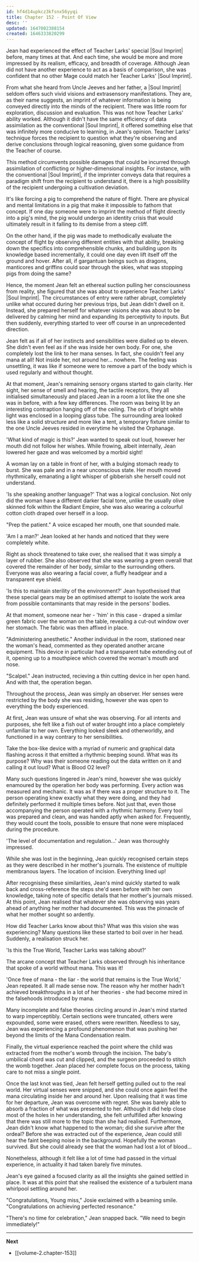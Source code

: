 ```yaml
---
id: hf4d14upkcz3kfsnx56yyqi
title: Chapter 152 - Point Of View
desc: ''
updated: 1647002388154
created: 1646333820299
---
```


Jean had experienced the effect of Teacher Larks' special |Soul Imprint| before, many times at that. And each time, she would be more and more impressed by its realism, efficacy, and breadth of coverage. Although Jean did not have another experience to act as a basis of comparison, she was confident that no other Mage could match her Teacher Larks' |Soul Imprint|. 

From what she heard from Uncle Jeeves and her father, a |Soul Imprint| seldom offers such vivid visions and extrasensory manifestations. They are, as their name suggests, an imprint of whatever information is being conveyed directly into the minds of the recipient. There was little room for exploration, discussion and evaluation. This was not how Teacher Larks' ability worked. Although it didn't have the same efficiency of data assimilation as the conventional |Soul Imprint|, it offered something else that was infinitely more conducive to learning, in Jean's opinion. Teacher Larks' technique forces the recipient to question what they're observing and derive conclusions through logical reasoning, given some guidance from the Teacher of course.

This method circumvents possible damages that could be incurred through assimilation of conflicting or higher-dimensional insights. For instance, with the conventional |Soul Imprint|, if the imprinter conveys data that requires a paradigm shift from the recipient to understand it, there is a high possibility of the recipient undergoing a cultivation deviation. 

It's like forcing a pig to comprehend the nature of flight. There are physical and mental limitations in a pig that make it impossible to fathom that concept. If one day someone were to imprint the method of flight directly into a pig's mind, the pig would undergo an identity crisis that would ultimately result in it falling to its demise from a steep cliff.

On the other hand, if the pig was made to methodically evaluate the concept of flight by observing different entities with that ability, breaking down the specifics into comprehensible chunks, and building upon its knowledge based incrementally, it could one day even lift itself off the ground and hover. After all, if gargantuan beings such as dragons, manticores and griffins could soar through the skies, what was stopping pigs from doing the same?

Hence, the moment Jean felt an ethereal suction pulling her consciousness from reality, she figured that she was about to experience Teacher Larks' |Soul Imprint|. The circumstances of entry were rather abrupt, completely unlike what occured during her previous trips, but Jean didn't dwell on it. Instead, she prepared herself for whatever visions she was about to be delivered by calming her mind and expanding its perceptivity to inputs. But then suddenly, everything started to veer off course in an unprecedented direction.

Jean felt as if all of her instincts and sensibilities were dialled up to eleven. She didn't even feel as if she was inside her own body. For one, she completely lost the link to her mana senses. In fact, she couldn't feel any mana at all! Not inside her, not around her... nowhere. The feeling was unsettling, it was like if someone were to remove a part of the body which is used regularly and without thought.

At that moment, Jean's remaining sensory organs started to gain clarity. Her sight, her sense of smell and hearing, the tactile receptors, they all initialised simultaneously and placed Jean in a room a lot like the one she was in before, with a few key differences. The room was being lit by an interesting contraption hanging off of the ceiling. The orb of bright white light was enclosed in a looping glass tube. The surrounding area looked less like a solid structure and more like a tent, a temporary fixture similar to the one Uncle Jeeves resided in everytime he visited the Orphanage.

'What kind of magic is this?' Jean wanted to speak out loud, however her mouth did not follow her wishes. While frowing, albeit internally, Jean lowered her gaze and was welcomed by a morbid sight!

A woman lay on a table in front of her, with a bulging stomach ready to burst. She was pale and in a near unconscious state. Her mouth moved rhythmically, emanating a light whisper of gibberish she herself could not understand.

'Is she speaking another language?' That was a logical conclusion. Not only did the woman have a different darker facial tone, unlike the usually olive skinned folk within the Radiant Empire, she was also wearing a colourful cotton cloth draped over herself in a loop.

"Prep the patient." A voice escaped her mouth, one that sounded male.

'Am I a man?' Jean looked at her hands and noticed that they were completely white.

Right as shock threatened to take over, she realised that it was simply a layer of rubber. She also observed that she was wearing a green overall that covered the remainder of her body, similar to the surrounding others. Everyone was also wearing a facial cover, a fluffy headgear and a transparent eye shield.

'Is this to maintain sterility of the environment?' Jean hypothesised that these special gears may be an optimised attempt to isolate the work area from possible contaminants that may reside in the persons' bodies.

At that moment, someone near her - 'him' in this case - draped a similar green fabric over the woman on the table, revealing a cut-out window over her stomach. The fabric was then affixed in place.

"Administering anesthetic." Another individual in the room, stationed near the woman's head, commented as they operated another arcane equipment. This device in particular had a transparent tube extending out of it, opening up to a mouthpiece which covered the woman's mouth and nose.

"Scalpel." Jean instructed, recieving a thin cutting device in her open hand. And with that, the operation began.

Throughout the process, Jean was simply an observer. Her senses were restricted by the body she was residing, however she was open to everything the body experienced.

At first, Jean was unsure of what she was observing. For all intents and purposes, she felt like a fish out of water brought into a place completely unfamiliar to her own. Everything looked sleek and otherworldly, and functioned in a way contrary to her sensibilities.

Take the box-like device with a myriad of numeric and graphical data flashing across it that emitted a rhythmic beeping sound. What was its purpose? Why was their someone reading out the data written on it and calling it out loud? What is Blood O2 level?

Many such questions lingered in Jean's mind, however she was quickly enamoured by the operation her body was performing. Every action was measured and mechanic. It was as if there was a proper structure to it. The person operating knew exactly what they were doing, and they had definitely performed it multiple times before. Not just that, even those accompanying the person operated with a rhythmic harmony. Every tool was prepared and clean, and was handed aptly when asked for. Frequently, they would count the tools, possible to ensure that none were misplaced during the procedure.

'The level of documentation and regulation...' Jean was thoroughly impressed.

While she was lost in the beginning, Jean quickly recognised certain steps as they were described in her mother's journals. The existence of multiple membranous layers. The location of incision. Everything lined up!

After recognising these similarities, Jean's mind quickly started to walk back and cross-reference the steps she'd seen before with her own knowledge, taking note of specific details that her mother's journals missed. At this point, Jean realised that whatever she was observing was years ahead of anything her mother had documented. This was the pinnacle of what her mother sought so ardently.

How did Teacher Larks know about this? What was this vision she was experiencing? Many questions like these started to boil over in her head. Suddenly, a realisation struck her.

'Is this the True World, Teacher Larks was talking about?'

The arcane concept that Teacher Larks observed through his inheritance that spoke of a world without mana. This was it!

'Once free of mana - the liar - the world that remains is the True World,' Jean repeated. It all made sense now. The reason why her mother hadn't achieved breakthroughs in a lot of her theories - she had become mired in the falsehoods introduced by mana.

Many incomplete and false theories circling around in Jean's mind started to warp imperceptibly. Certain sections were truncated, others were expounded, some were erased, others were rewritten. Needless to say, Jean was experiencing a profound phenomenon that was pushing her beyond the limits of the Mana Condensation realm.

Finally, the virtual experience reached the point where the child was extracted from the mother's womb through the incision. The baby's umbilical chord was cut and clipped, and the surgeon proceeded to stitch the womb together. Jean placed her complete focus on the process, taking care to not miss a single point.

Once the last knot was tied, Jean felt herself getting pulled out to the real world. Her virtual senses were snipped, and she could once again feel the mana circulating inside her and around her. Upon realising that it was time for her departure, Jean was overcome with regret. She was barely able to absorb a fraction of what was presented to her. Although it did help close most of the holes in her understanding, she felt unfulfilled after knowing that there was still more to the topic than she had realised. Furthermore, Jean didn't know what happened to the woman; did she survive after the ordeal? Before she was extracted out of the experience, Jean could still hear the faint beeping noise in the background. Hopefully the woman survived. But she could already see that the woman had lost a lot of blood...

Nonetheless, although it felt like a lot of time had passed in the virtual experience, in actuality it had taken barely five minutes.

Jean's eye gained a focused clarity as all the insights she gained settled in place. It was at this point that she realised the existence of a turbulent mana whirlpool settling around her.

"Congratulations, Young miss," Josie exclaimed with a beaming smile. "Congratulations on achieving perfected resonance."

"There's no time for celebration," Jean snapped back. "We need to begin immediately!"

____

**Next**
* [[volume-2.chapter-153]]